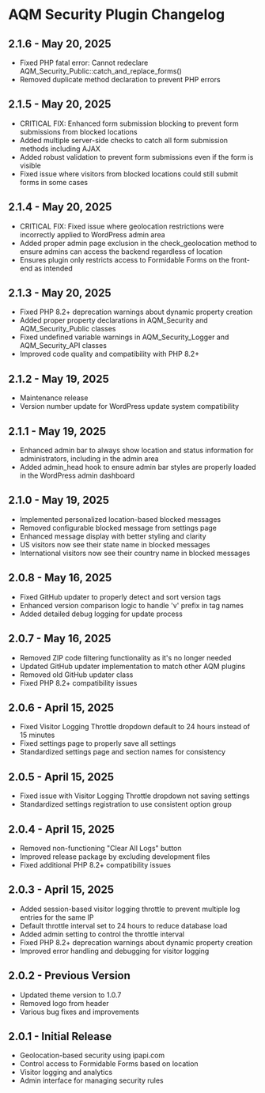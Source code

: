 # AQM Security Plugin Changelog

## 2.1.6 - May 20, 2025
- Fixed PHP fatal error: Cannot redeclare AQM_Security_Public::catch_and_replace_forms()
- Removed duplicate method declaration to prevent PHP errors

## 2.1.5 - May 20, 2025
- CRITICAL FIX: Enhanced form submission blocking to prevent form submissions from blocked locations
- Added multiple server-side checks to catch all form submission methods including AJAX
- Added robust validation to prevent form submissions even if the form is visible
- Fixed issue where visitors from blocked locations could still submit forms in some cases

## 2.1.4 - May 20, 2025
- CRITICAL FIX: Fixed issue where geolocation restrictions were incorrectly applied to WordPress admin area
- Added proper admin page exclusion in the check_geolocation method to ensure admins can access the backend regardless of location
- Ensures plugin only restricts access to Formidable Forms on the front-end as intended

## 2.1.3 - May 20, 2025
- Fixed PHP 8.2+ deprecation warnings about dynamic property creation
- Added proper property declarations in AQM_Security and AQM_Security_Public classes
- Fixed undefined variable warnings in AQM_Security_Logger and AQM_Security_API classes
- Improved code quality and compatibility with PHP 8.2+

## 2.1.2 - May 19, 2025
- Maintenance release
- Version number update for WordPress update system compatibility

## 2.1.1 - May 19, 2025
- Enhanced admin bar to always show location and status information for administrators, including in the admin area
- Added admin_head hook to ensure admin bar styles are properly loaded in the WordPress admin dashboard

## 2.1.0 - May 19, 2025
- Implemented personalized location-based blocked messages
- Removed configurable blocked message from settings page
- Enhanced message display with better styling and clarity
- US visitors now see their state name in blocked messages
- International visitors now see their country name in blocked messages

## 2.0.8 - May 16, 2025
- Fixed GitHub updater to properly detect and sort version tags
- Enhanced version comparison logic to handle 'v' prefix in tag names
- Added detailed debug logging for update process

## 2.0.7 - May 16, 2025
- Removed ZIP code filtering functionality as it's no longer needed
- Updated GitHub updater implementation to match other AQM plugins
- Removed old GitHub updater class
- Fixed PHP 8.2+ compatibility issues

## 2.0.6 - April 15, 2025
- Fixed Visitor Logging Throttle dropdown default to 24 hours instead of 15 minutes
- Fixed settings page to properly save all settings
- Standardized settings page and section names for consistency

## 2.0.5 - April 15, 2025
- Fixed issue with Visitor Logging Throttle dropdown not saving settings
- Standardized settings registration to use consistent option group

## 2.0.4 - April 15, 2025
- Removed non-functioning "Clear All Logs" button
- Improved release package by excluding development files
- Fixed additional PHP 8.2+ compatibility issues

## 2.0.3 - April 15, 2025
- Added session-based visitor logging throttle to prevent multiple log entries for the same IP
- Default throttle interval set to 24 hours to reduce database load
- Added admin setting to control the throttle interval
- Fixed PHP 8.2+ deprecation warnings about dynamic property creation
- Improved error handling and debugging for visitor logging

## 2.0.2 - Previous Version
- Updated theme version to 1.0.7
- Removed logo from header
- Various bug fixes and improvements

## 2.0.1 - Initial Release
- Geolocation-based security using ipapi.com
- Control access to Formidable Forms based on location
- Visitor logging and analytics
- Admin interface for managing security rules
